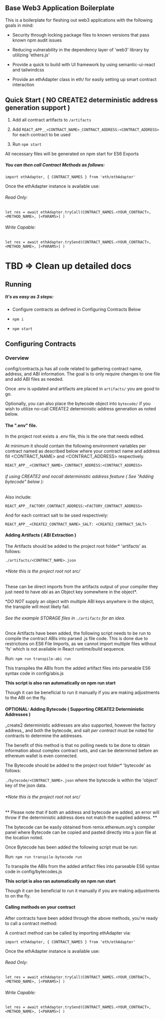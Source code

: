 ## Base Web3 Application Boilerplate

This is a boilerplate for fleshing out web3 applications with the following goals in mind:

-   Security through locking package files to known versions that pass known npm audit issues

-   Reducing vulnerability in the dependency layer of 'web3' library by utilizing 'ethers.js'

-   Provide a quick to build with UI framework by using semantic-ui-react and tailwindcss

-   Provide an ethAdapter class in eth/ for easily setting up smart contract interaction

## Quick Start ( NO CREATE2 deterministic address generation support )

1. Add all contract artifacts to `/artifacts`

2. Add `REACT_APP__<CONTRACT_NAME>_CONTRACT_ADDRESS:<CONTRACT_ADDRESS>` for each contract to be used

3. Run `npm start`

All necessary files will be generated on npm start for ES6 Exports

##### You can then call Contract Methods as follows:

`import ethAdapter, { CONTRACT_NAMES } from 'eth/ethAdapter'`

Once the ethAdapter instance is available use:

###### Read Only:

`let res = await ethAdapter.tryCall(CONTRACT_NAMES.<YOUR_CONTRACT>, <METHOD_NAME>, [<PARAMS>] )`

###### Write Capable:

`let res = await ethAdapter.trySend(CONTRACT_NAMES.<YOUR_CONTRACT>, <METHOD_NAME>, [<PARAMS>] )`

# TBD => Clean up detailed docs

## Running

##### It's as easy as 3 steps:

-   Configure contracts as defined in Configuring Contracts Below

-   `npm i`

-   `npm start`

## Configuring Contracts

### Overview

config/contracts.js has all code related to gathering contract name, address, and ABI information. The goal is to only require changes to one file and add ABI files as needed.

Once .env is updated and artifacts are placed in `artifacts/` you are good to go.

Optionally, you can also place the bytecode object into `bytecode/` if you wish to utilize no-call CREATE2 deterministic address generation as noted below.

#### The ".env" file.

In the project root exists a .env file, this is the one that needs edited.

At minimum it should contain the following environment variables per contract named as described below where your contract name and address fill <CONTRACT_NAME> and <CONTRACT_ADDRESS> respectively.

`REACT_APP__<CONTRACT_NAME>_CONTRACT_ADDRESS:<CONTRACT_ADDRESS>`

###### <OPTIONAL> if using CREATE2 and nocall deterministic address feature ( See "Adding bytecode" below ):

Also include:

`REACT_APP__FACTORY_CONTRACT_ADDRESS:<FACTORY_CONTRACT_ADDRESS>`

And for each contract salt to be used respectively:

`REACT_APP__<CREATE2_CONTRACT_NAME>_SALT: <CREATE2_CONTRACT_SALT>`

#### Adding Artifacts ( ABI Extraction )

The Artifacts should be added to the project root folder\* 'artifacts' as follows:

`./artifacts/<CONTRACT_NAME>.json`

###### \*Note this is the project root not src/

These can be direct imports from the artifacts output of your compiler they just need to have _abi_ as an Object key somewhere in the object\*.

\*_DO NOT_ supply an object with multiple ABI keys anywhere in the object, the transpile will most likely fail.

###### See the example STORAGE files in `./artifacts` for an idea.

Once Artifacts have been added, the following script needs to be run to compile the contract ABIs into parsed .js file code.
This is done due to restrictions on ES6 File Imports, as we cannot import multiple files without 'fs' which is not available in React runtime/build sequence.

Run: `npm run transpile-abi run`

This transpiles the ABIs from the added artifact files into parseable ES6 syntax code in config/abis.js

**This script is also ran automatically on npm run start**

Though it can be beneficial to run it manually if you are making adjustments to the ABI on the fly.

#### OPTIONAL: Adding Bytecode ( Supporting CREATE2 Deterministic Addresses )

\_create2 deterministic addresses are also supported, however the factory address,, and both the bytecode, and salt _per contract_ must be noted for contracts to determine the addresses.

The benefit of this method is that no polling needs to be done to obtain information about complex contract sets, and can be determined before an ethereum wallet is even connected.

The Bytecode should be added to the project root folder\* 'bytecode' as follows:

`./bytecode/<CONTRACT_NAME>.json` where the bytecode is within the 'object' key of the json data.

###### \*Note this is the project root not src/

** Please note that if both an address and bytecode are added, an error will throw if the deterministic address does not match the supplied address. **

The bytecode can be easily obtained from remix.ethereum.org's compiler panel where Bytecode can be copied and pasted directly into a json file at the location noted.

Once Bytecode has been added the following script must be run:

Run: `npm run transpile-bytecode run`

To transpile the ABIs from the added artifact files into parseable ES6 syntax code in config/bytecodes.js

**This script is also ran automatically on npm run start**

Though it can be beneficial to run it manually if you are making adjustments to on the fly.

#### Calling methods on your contract

After contracts have been added through the above methods, you're ready to call a contract method:

A contract method can be called by importing ethAdapter via:

`import ethAdapter, { CONTRACT_NAMES } from 'eth/ethAdapter'`

Once the ethAdapter instance is available use:

###### Read Only:

`let res = await ethAdapter.tryCall(CONTRACT_NAMES.<YOUR_CONTRACT>, <METHOD_NAME>, [<PARAMS>] )`

###### Write Capable:

`let res = await ethAdapter.trySend(CONTRACT_NAMES.<YOUR_CONTRACT>, <METHOD_NAME>, [<PARAMS>] )`
